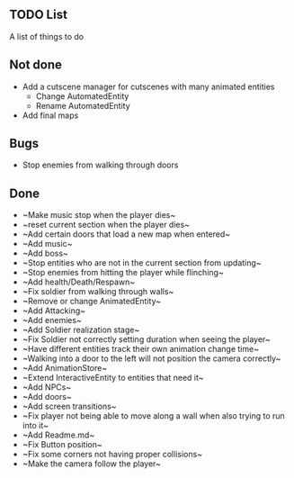 TODO List
---------

A list of things to do

## Not done

* Add a cutscene manager for cutscenes with many animated entities
    * Change AutomatedEntity
    * Rename AutomatedEntity
* Add final maps

## Bugs

* Stop enemies from walking through doors

## Done

* ~Make music stop when the player dies~
* ~reset current section when the player dies~
* ~Add certain doors that load a new map when entered~
* ~Add music~
* ~Add boss~
* ~Stop entities who are not in the current section from updating~
* ~Stop enemies from hitting the player while flinching~
* ~Add health/Death/Respawn~
* ~Fix soldier from walking through walls~
* ~Remove or change AnimatedEntity~
* ~Add Attacking~
* ~Add enemies~
* ~Add Soldier realization stage~
* ~Fix Soldier not correctly setting duration when seeing the player~
* ~Have different entities track their own animation change time~
* ~Walking into a door to the left will not position the camera correctly~
* ~Add AnimationStore~
* ~Extend InteractiveEntity to entities that need it~
* ~Add NPCs~
* ~Add doors~
* ~Add screen transitions~
* ~Fix player not being able to move along a wall when also trying to run into it~
* ~Add Readme.md~
* ~Fix Button position~
* ~Fix some corners not having proper collisions~
* ~Make the camera follow the player~